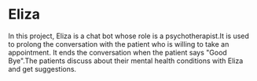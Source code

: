 # Eliza
In this project, Eliza is a chat bot whose role is a psychotherapist.It is used to prolong the conversation with the patient who is willing to take an appointment. It ends the conversation when the patient says "Good Bye".The patients discuss about their mental health conditions with Eliza and get suggestions.
